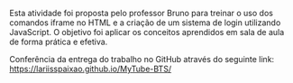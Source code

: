 Esta atividade foi proposta pelo professor Bruno para treinar o uso dos comandos iframe no HTML e a criação de um sistema de login utilizando JavaScript. O objetivo foi aplicar os conceitos aprendidos em sala de aula de forma prática e efetiva.

Conferência da entrega do trabalho no GitHub através do seguinte link: https://lariisspaixao.github.io/MyTube-BTS/
